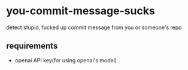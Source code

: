 # you-commit-message-sucks
detect stupid, fucked up commit message from you or someone's repo

## requirements

- openai API key(for using openai's model)